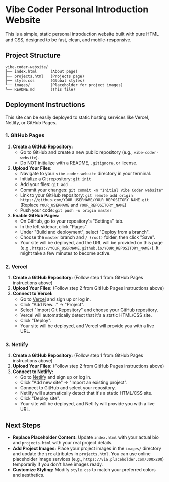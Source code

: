# Vibe Coder Personal Introduction Website

This is a simple, static personal introduction website built with pure HTML and CSS, designed to be fast, clean, and mobile-responsive.

## Project Structure

```
vibe-coder-website/
├── index.html      (About page)
├── projects.html   (Projects page)
├── style.css       (Global styles)
└── images/         (Placeholder for project images)
└── README.md       (This file)
```

## Deployment Instructions

This site can be easily deployed to static hosting services like Vercel, Netlify, or GitHub Pages.

### 1. GitHub Pages

1.  **Create a GitHub Repository:**
    *   Go to GitHub and create a new public repository (e.g., `vibe-coder-website`).
    *   Do NOT initialize with a README, `.gitignore`, or license.
2.  **Upload Your Files:**
    *   Navigate to your `vibe-coder-website` directory in your terminal.
    *   Initialize a Git repository: `git init`
    *   Add your files: `git add .`
    *   Commit your changes: `git commit -m "Initial Vibe Coder website"`
    *   Link to your GitHub repository: `git remote add origin https://github.com/YOUR_USERNAME/YOUR_REPOSITORY_NAME.git` (Replace `YOUR_USERNAME` and `YOUR_REPOSITORY_NAME`)
    *   Push your code: `git push -u origin master`
3.  **Enable GitHub Pages:**
    *   On GitHub, go to your repository's "Settings" tab.
    *   In the left sidebar, click "Pages".
    *   Under "Build and deployment", select "Deploy from a branch".
    *   Choose the `master` branch and `/ (root)` folder, then click "Save".
    *   Your site will be deployed, and the URL will be provided on this page (e.g., `https://YOUR_USERNAME.github.io/YOUR_REPOSITORY_NAME/`). It might take a few minutes to become active.

### 2. Vercel

1.  **Create a GitHub Repository:** (Follow step 1 from GitHub Pages instructions above)
2.  **Upload Your Files:** (Follow step 2 from GitHub Pages instructions above)
3.  **Connect to Vercel:**
    *   Go to [Vercel](https://vercel.com/) and sign up or log in.
    *   Click "Add New..." -> "Project".
    *   Select "Import Git Repository" and choose your GitHub repository.
    *   Vercel will automatically detect that it's a static HTML/CSS site.
    *   Click "Deploy".
    *   Your site will be deployed, and Vercel will provide you with a live URL.

### 3. Netlify

1.  **Create a GitHub Repository:** (Follow step 1 from GitHub Pages instructions above)
2.  **Upload Your Files:** (Follow step 2 from GitHub Pages instructions above)
3.  **Connect to Netlify:**
    *   Go to [Netlify](https://www.netlify.com/) and sign up or log in.
    *   Click "Add new site" -> "Import an existing project".
    *   Connect to GitHub and select your repository.
    *   Netlify will automatically detect that it's a static HTML/CSS site.
    *   Click "Deploy site".
    *   Your site will be deployed, and Netlify will provide you with a live URL.

## Next Steps

*   **Replace Placeholder Content:** Update `index.html` with your actual bio and `projects.html` with your real project details.
*   **Add Project Images:** Place your project images in the `images/` directory and update the `src` attributes in `projects.html`. You can use online placeholder image services (e.g., `https://via.placeholder.com/300x200`) temporarily if you don't have images ready.
*   **Customize Styling:** Modify `style.css` to match your preferred colors and aesthetics.
